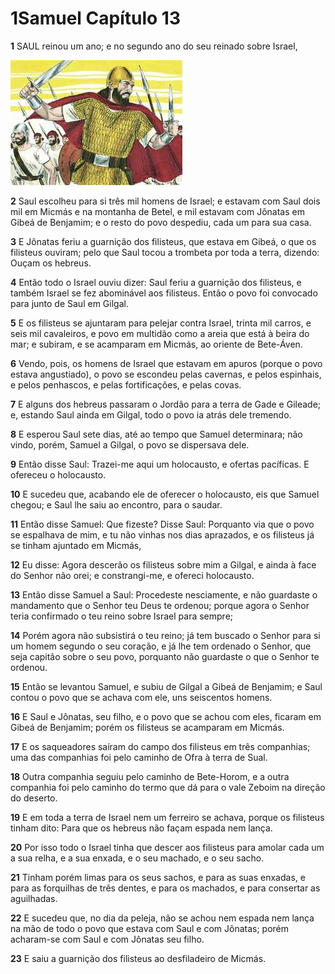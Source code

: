 # 1Samuel Capítulo 13

**1** 	SAUL reinou um ano; e no segundo ano do seu reinado sobre Israel,

![](../Images/SweetPublishing/9-13-1.jpg) 

**2** 	Saul escolheu para si três mil homens de Israel; e estavam com Saul dois mil em Micmás e na montanha de Betel, e mil estavam com Jônatas em Gibeá de Benjamim; e o resto do povo despediu, cada um para sua casa.

**3** 	E Jônatas feriu a guarnição dos filisteus, que estava em Gibeá, o que os filisteus ouviram; pelo que Saul tocou a trombeta por toda a terra, dizendo: Ouçam os hebreus.

**4** 	Então todo o Israel ouviu dizer: Saul feriu a guarnição dos filisteus, e também Israel se fez abominável aos filisteus. Então o povo foi convocado para junto de Saul em Gilgal.

**5** 	E os filisteus se ajuntaram para pelejar contra Israel, trinta mil carros, e seis mil cavaleiros, e povo em multidão como a areia que está à beira do mar; e subiram, e se acamparam em Micmás, ao oriente de Bete-Áven.

**6** 	Vendo, pois, os homens de Israel que estavam em apuros (porque o povo estava angustiado), o povo se escondeu pelas cavernas, e pelos espinhais, e pelos penhascos, e pelas fortificações, e pelas covas.

**7** 	E alguns dos hebreus passaram o Jordão para a terra de Gade e Gileade; e, estando Saul ainda em Gilgal, todo o povo ia atrás dele tremendo.

**8** 	E esperou Saul sete dias, até ao tempo que Samuel determinara; não vindo, porém, Samuel a Gilgal, o povo se dispersava dele.

**9** 	Então disse Saul: Trazei-me aqui um holocausto, e ofertas pacíficas. E ofereceu o holocausto.

**10** 	E sucedeu que, acabando ele de oferecer o holocausto, eis que Samuel chegou; e Saul lhe saiu ao encontro, para o saudar.

**11** 	Então disse Samuel: Que fizeste? Disse Saul: Porquanto via que o povo se espalhava de mim, e tu não vinhas nos dias aprazados, e os filisteus já se tinham ajuntado em Micmás,

**12** 	Eu disse: Agora descerão os filisteus sobre mim a Gilgal, e ainda à face do Senhor não orei; e constrangi-me, e ofereci holocausto.

**13** 	Então disse Samuel a Saul: Procedeste nesciamente, e não guardaste o mandamento que o Senhor teu Deus te ordenou; porque agora o Senhor teria confirmado o teu reino sobre Israel para sempre;

**14** 	Porém agora não subsistirá o teu reino; já tem buscado o Senhor para si um homem segundo o seu coração, e já lhe tem ordenado o Senhor, que seja capitão sobre o seu povo, porquanto não guardaste o que o Senhor te ordenou.

**15** 	Então se levantou Samuel, e subiu de Gilgal a Gibeá de Benjamim; e Saul contou o povo que se achava com ele, uns seiscentos homens.

**16** 	E Saul e Jônatas, seu filho, e o povo que se achou com eles, ficaram em Gibeá de Benjamim; porém os filisteus se acamparam em Micmás.

**17** 	E os saqueadores saíram do campo dos filisteus em três companhias; uma das companhias foi pelo caminho de Ofra à terra de Sual.

**18** 	Outra companhia seguiu pelo caminho de Bete-Horom, e a outra companhia foi pelo caminho do termo que dá para o vale Zeboim na direção do deserto.

**19** 	E em toda a terra de Israel nem um ferreiro se achava, porque os filisteus tinham dito: Para que os hebreus não façam espada nem lança.

**20** 	Por isso todo o Israel tinha que descer aos filisteus para amolar cada um a sua relha, e a sua enxada, e o seu machado, e o seu sacho.

**21** 	Tinham porém limas para os seus sachos, e para as suas enxadas, e para as forquilhas de três dentes, e para os machados, e para consertar as aguilhadas.

**22** 	E sucedeu que, no dia da peleja, não se achou nem espada nem lança na mão de todo o povo que estava com Saul e com Jônatas; porém acharam-se com Saul e com Jônatas seu filho.

**23** 	E saiu a guarnição dos filisteus ao desfiladeiro de Micmás.


